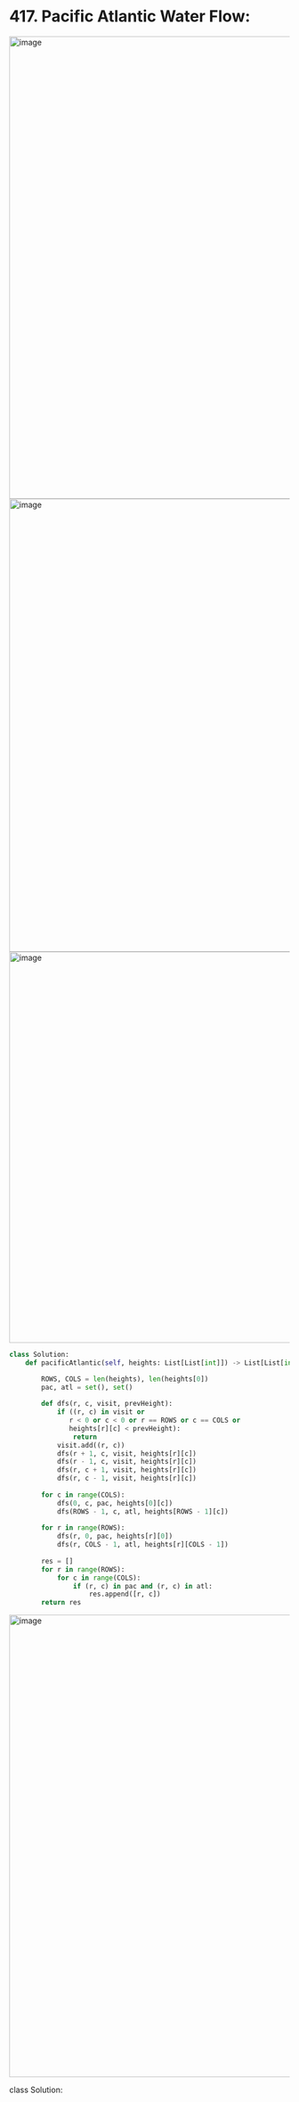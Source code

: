# 417. Pacific Atlantic Water Flow:

<img width="830" alt="image" src="https://user-images.githubusercontent.com/35987583/177063330-220980dc-7eb3-42b5-a7ed-3820ed13d874.png">
<img width="813" alt="image" src="https://user-images.githubusercontent.com/35987583/177063343-d35a83fa-c960-4a55-85ea-d49b6d05e95f.png">
<img width="702" alt="image" src="https://user-images.githubusercontent.com/35987583/177063354-743ed51d-acef-4a91-acf4-e21d0a67caaa.png">


```python
class Solution:
    def pacificAtlantic(self, heights: List[List[int]]) -> List[List[int]]:

        ROWS, COLS = len(heights), len(heights[0])
        pac, atl = set(), set()
        
        def dfs(r, c, visit, prevHeight):
            if ((r, c) in visit or 
               r < 0 or c < 0 or r == ROWS or c == COLS or
               heights[r][c] < prevHeight):
                return
            visit.add((r, c))
            dfs(r + 1, c, visit, heights[r][c])
            dfs(r - 1, c, visit, heights[r][c])
            dfs(r, c + 1, visit, heights[r][c])
            dfs(r, c - 1, visit, heights[r][c])
        
        for c in range(COLS):
            dfs(0, c, pac, heights[0][c])
            dfs(ROWS - 1, c, atl, heights[ROWS - 1][c])
        
        for r in range(ROWS):
            dfs(r, 0, pac, heights[r][0])
            dfs(r, COLS - 1, atl, heights[r][COLS - 1])
        
        res = []
        for r in range(ROWS):
            for c in range(COLS):
                if (r, c) in pac and (r, c) in atl:
                    res.append([r, c])
        return res
```

<img width="830" alt="image" src="https://user-images.githubusercontent.com/35987583/177063366-10405e3a-38db-4e49-9a63-5a7bf9259038.png">

class Solution:

